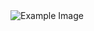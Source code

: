 <img src="[https://example.com/image.jpg](https://cdn.discordapp.com/attachments/1206297711146565726/1208364901697847316/f9a6baed1653ea7c5e493dc60319b82f.jpg?ex=65e30482&is=65d08f82&hm=0670a3c42d50811956b3e60723a8a7277eeda19ab12a46c34c89b47fef959e0b&)https://cdn.discordapp.com/attachments/1206297711146565726/1208364901697847316/f9a6baed1653ea7c5e493dc60319b82f.jpg?ex=65e30482&is=65d08f82&hm=0670a3c42d50811956b3e60723a8a7277eeda19ab12a46c34c89b47fef959e0b&" alt="Example Image">
